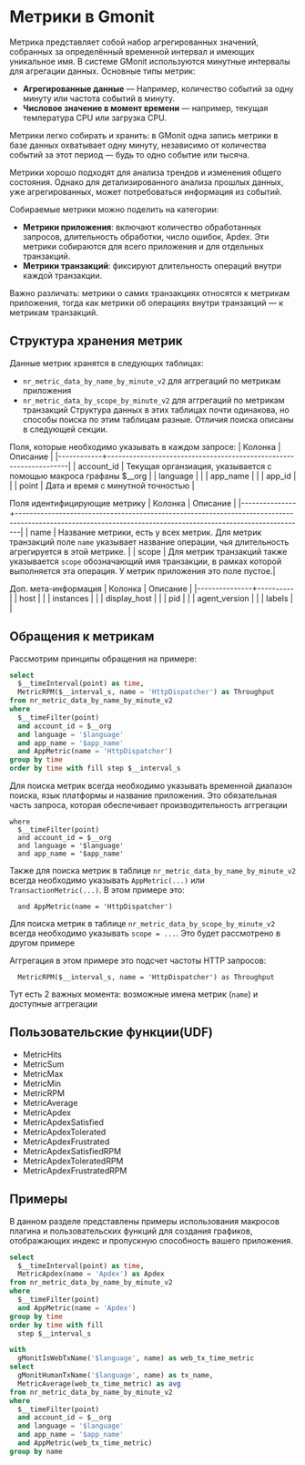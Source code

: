 # Метрики в Gmonit

Метрика представляет собой набор агрегированных значений, собранных за определённый временной интервал и имеющих уникальное имя. В системе GMonit используются минутные интервалы для агрегации данных. Основные типы метрик:

- **Агрегированные данные** — Например, количество событий за одну минуту или частота событий в минуту.
- **Числовое значение в момент времени** — например, текущая температура CPU или загрузка CPU.

Метрики легко собирать и хранить: в GMonit одна запись метрики в базе данных охватывает одну минуту, независимо от количества событий за этот период — будь то одно событие или тысяча.

Метрики хорошо подходят для анализа трендов и изменения общего состояния. Однако для детализированного анализа прошлых данных, уже агрегированных, может потребоваться информация из событий.

Собираемые метрики можно поделить на категории:
- **Метрики приложения**: включают количество обработанных запросов, длительность обработки, число ошибок, Apdex. Эти метрики собираются для всего приложения и для отдельных транзакций.
- **Метрики транзакций**: фиксируют длительность операций внутри каждой транзакции.

Важно различать: метрики о самих транзакциях относятся к метрикам приложения, тогда как метрики об операциях внутри транзакций — к метрикам транзакций.

## Структура хранения метрик

Данные метрик хранятся в следующих таблицах:
- `nr_metric_data_by_name_by_minute_v2` для аггрегаций по метрикам приложения
- `nr_metric_data_by_scope_by_minute_v2` для аггрегаций по метрикам транзакций
Структура данных в этих таблицах почти одинакова, но способы поиска по этим таблицам разные. Отличия поиска описаны в следующей секции.

Поля, которые необходимо указывать в каждом запросе:
| Колонка    | Описание                                                          |
|------------+-------------------------------------------------------------------|
| account_id | Текущая органзиация, указывается с помощью макроса графаны $__org |
| language   |                                                                   |
| app_name   |                                                                   |
| app_id     |                                                                   |
| point      | Дата и время с минутной точностью                                 |

Поля идентифицирующие метрику
| Колонка       | Описание                                                                                                                                                    |
|---------------+-------------------------------------------------------------------------------------------------------------------------------------------------------------|
| name          | Название метрики, есть у всех метрик. Для метрик транзакций поле `name` указывает название операции, чья длительность агрегируется в этой метрике.          |
| scope         | Для метрик транзакций также указывается `scope` обозначающий имя транзакции, в рамках которой выполняется эта операция. У метрик приложения это поле пустое.|

Доп. мета-информация
| Колонка       | Описание |
|---------------+----------|
| host          |          |
| instances     |          |
| display_host  |          |
| pid           |          |
| agent_version |          |
| labels        |          |

## Обращения к метрикам

Рассмотрим принципы обращения на примере:
```sql
select
  $__timeInterval(point) as time,
  MetricRPM($__interval_s, name = 'HttpDispatcher') as Throughput
from nr_metric_data_by_name_by_minute_v2
where
  $__timeFilter(point)
  and account_id = $__org
  and language = '$language'
  and app_name = '$app_name'
  and AppMetric(name = 'HttpDispatcher')
group by time
order by time with fill step $__interval_s
```

Для поиска метрик всегда необходимо указывать временной диапазон поиска, язык платформы и название приложения. Это обязательная часть запроса, которая обеспечивает производительность аггрегации
```
where
  $__timeFilter(point)
  and account_id = $__org
  and language = '$language'
  and app_name = '$app_name'
```

Также для поиска метрик в таблице `nr_metric_data_by_name_by_minute_v2` всегда необходимо указывать `AppMetric(...)` или `TransactionMetric(...)`. В этом примере это:
```
  and AppMetric(name = 'HttpDispatcher')
```

Для поиска метрик в таблице `nr_metric_data_by_scope_by_minute_v2` всегда необходимо указывать `scope = ...`. Это будет рассмотрено в другом примере

Аггрегация в этом примере это подсчет частоты HTTP запросов:
```
  MetricRPM($__interval_s, name = 'HttpDispatcher') as Throughput
```
Тут есть 2 важных момента: возможные имена метрик (`name`) и доступные аггрегации


## Пользовательские функции(UDF)
+ MetricHits
+ MetricSum
+ MetricMax
+ MetricMin
+ MetricRPM
+ MetricAverage
+ MetricApdex
+ MetricApdexSatisfied
+ MetricApdexTolerated
+ MetricApdexFrustrated
+ MetricApdexSatisfiedRPM
+ MetricApdexToleratedRPM
+ MetricApdexFrustratedRPM


## Примеры

В данном разделе представлены примеры использования макросов плагина и пользовательских функций для создания графиков, отображающих индекс и пропускную способность вашего приложения.

```sql
select
  $__timeInterval(point) as time,
  MetricApdex(name = 'Apdex') as Apdex
from nr_metric_data_by_name_by_minute_v2
where
  $__timeFilter(point)
  and AppMetric(name = 'Apdex')
group by time
order by time with fill
  step $__interval_s
```


```sql
with
  gMonitIsWebTxName('$language', name) as web_tx_time_metric
select
  gMonitHumanTxName('$language', name) as tx_name,
  MetricAverage(web_tx_time_metric) as avg
from nr_metric_data_by_name_by_minute_v2
where
  $__timeFilter(point)
  and account_id = $__org
  and language = '$language'
  and app_name = '$app_name'
  and AppMetric(web_tx_time_metric)
group by name
```
